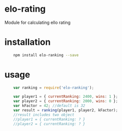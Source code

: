 # elo-rating
Module for calculating ello rating
    
# installation
```sh
    npm install elo-ranking --save
```
    
# usage
```js
    var ranking = require('elo-ranking');
    
    var player1 = { currentRanking: 2400, wins: 1 }; 
    var player2 = { currentRanking: 2000, wins: 0 };
    var kFactor = 42; //default is 32
    var result = ranking(player1, player2, kFactor);
    //result includes two object 
    //player1 = { currentRanking: ? }
    //player2 = { currentRanking: ? }
```
